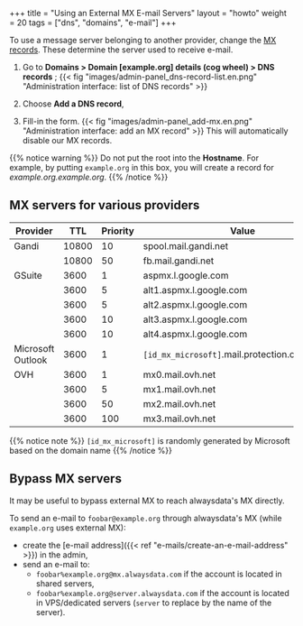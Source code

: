 +++
title = "Using an External MX E-mail Servers"
layout = "howto"
weight = 20
tags = ["dns", "domains", "e-mail"]
+++

To use a message server belonging to another provider, change the [MX records](https://en.wikipedia.org/wiki/MX_record). These determine the server used to receive e-mail.

1.  Go to **Domains > Domain [example.org] details (cog wheel) > DNS records** ;
    {{< fig "images/admin-panel_dns-record-list.en.png" "Administration interface: list of DNS records" >}}

2.  Choose **Add a DNS record**,

3.  Fill-in the form.
    {{< fig "images/admin-panel_add-mx.en.png" "Administration interface: add an MX record" >}}
    This will automatically disable our MX records.

{{% notice warning %}}
Do not put the root into the **Hostname**.
For example, by putting `example.org` in this box, you will create a record for *example.org.example.org*.
{{% /notice %}}

## MX servers for various providers

|Provider|TTL|Priority|Value|
|--- |--- |--- |--- |
|Gandi|10800|10|spool.mail.gandi.net|
||10800|50|fb.mail.gandi.net|
|GSuite|3600|1|aspmx.l.google.com|
||3600|5|alt1.aspmx.l.google.com|
||3600|5|alt2.aspmx.l.google.com|
||3600|10|alt3.aspmx.l.google.com|
||3600|10|alt4.aspmx.l.google.com|
|Microsoft Outlook|3600|1|`[id_mx_microsoft]`.mail.protection.outlook.com|
|OVH|3600|1|mx0.mail.ovh.net|
||3600|5|mx1.mail.ovh.net|
||3600|50|mx2.mail.ovh.net|
||3600|100|mx3.mail.ovh.net|

{{% notice note %}}
`[id_mx_microsoft]` is randomly generated by Microsoft based on the domain name
{{% /notice %}}

## Bypass MX servers

It may be useful to bypass external MX to reach alwaysdata's MX directly.

To send an e-mail to `foobar@example.org` through alwaysdata's MX (while `example.org` uses external MX):

- create the [e-mail address]({{< ref "e-mails/create-an-e-mail-address" >}}) in the admin,
- send an e-mail to:
    - `foobar%example.org@mx.alwaysdata.com` if the account is located in shared servers,
    - `foobar%example.org@server.alwaysdata.com` if the account is located in VPS/dedicated servers (`server` to replace by the name of the server).

